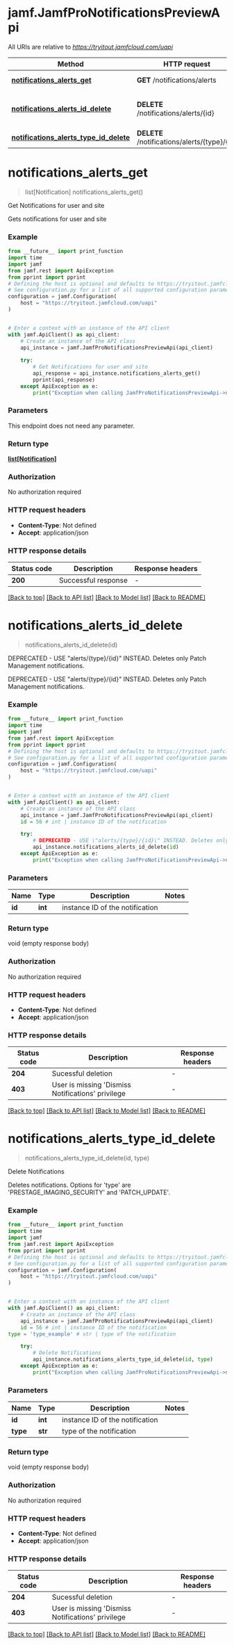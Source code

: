 # jamf.JamfProNotificationsPreviewApi

All URIs are relative to *https://tryitout.jamfcloud.com/uapi*

Method | HTTP request | Description
------------- | ------------- | -------------
[**notifications_alerts_get**](JamfProNotificationsPreviewApi.md#notifications_alerts_get) | **GET** /notifications/alerts | Get Notifications for user and site 
[**notifications_alerts_id_delete**](JamfProNotificationsPreviewApi.md#notifications_alerts_id_delete) | **DELETE** /notifications/alerts/{id} | DEPRECATED - USE \&quot;alerts/{type}/{id}\&quot; INSTEAD. Deletes only Patch Management notifications. 
[**notifications_alerts_type_id_delete**](JamfProNotificationsPreviewApi.md#notifications_alerts_type_id_delete) | **DELETE** /notifications/alerts/{type}/{id} | Delete Notifications 


# **notifications_alerts_get**
> list[Notification] notifications_alerts_get()

Get Notifications for user and site 

Gets notifications for user and site 

### Example

```python
from __future__ import print_function
import time
import jamf
from jamf.rest import ApiException
from pprint import pprint
# Defining the host is optional and defaults to https://tryitout.jamfcloud.com/uapi
# See configuration.py for a list of all supported configuration parameters.
configuration = jamf.Configuration(
    host = "https://tryitout.jamfcloud.com/uapi"
)


# Enter a context with an instance of the API client
with jamf.ApiClient() as api_client:
    # Create an instance of the API class
    api_instance = jamf.JamfProNotificationsPreviewApi(api_client)
    
    try:
        # Get Notifications for user and site 
        api_response = api_instance.notifications_alerts_get()
        pprint(api_response)
    except ApiException as e:
        print("Exception when calling JamfProNotificationsPreviewApi->notifications_alerts_get: %s\n" % e)
```

### Parameters
This endpoint does not need any parameter.

### Return type

[**list[Notification]**](Notification.md)

### Authorization

No authorization required

### HTTP request headers

 - **Content-Type**: Not defined
 - **Accept**: application/json

### HTTP response details
| Status code | Description | Response headers |
|-------------|-------------|------------------|
**200** | Successful response |  -  |

[[Back to top]](#) [[Back to API list]](../README.md#documentation-for-api-endpoints) [[Back to Model list]](../README.md#documentation-for-models) [[Back to README]](../README.md)

# **notifications_alerts_id_delete**
> notifications_alerts_id_delete(id)

DEPRECATED - USE \"alerts/{type}/{id}\" INSTEAD. Deletes only Patch Management notifications. 

DEPRECATED - USE \"alerts/{type}/{id}\" INSTEAD. Deletes only Patch Management notifications. 

### Example

```python
from __future__ import print_function
import time
import jamf
from jamf.rest import ApiException
from pprint import pprint
# Defining the host is optional and defaults to https://tryitout.jamfcloud.com/uapi
# See configuration.py for a list of all supported configuration parameters.
configuration = jamf.Configuration(
    host = "https://tryitout.jamfcloud.com/uapi"
)


# Enter a context with an instance of the API client
with jamf.ApiClient() as api_client:
    # Create an instance of the API class
    api_instance = jamf.JamfProNotificationsPreviewApi(api_client)
    id = 56 # int | instance ID of the notification

    try:
        # DEPRECATED - USE \"alerts/{type}/{id}\" INSTEAD. Deletes only Patch Management notifications. 
        api_instance.notifications_alerts_id_delete(id)
    except ApiException as e:
        print("Exception when calling JamfProNotificationsPreviewApi->notifications_alerts_id_delete: %s\n" % e)
```

### Parameters

Name | Type | Description  | Notes
------------- | ------------- | ------------- | -------------
 **id** | **int**| instance ID of the notification | 

### Return type

void (empty response body)

### Authorization

No authorization required

### HTTP request headers

 - **Content-Type**: Not defined
 - **Accept**: application/json

### HTTP response details
| Status code | Description | Response headers |
|-------------|-------------|------------------|
**204** | Sucessful deletion |  -  |
**403** | User is missing &#39;Dismiss Notifications&#39; privilege |  -  |

[[Back to top]](#) [[Back to API list]](../README.md#documentation-for-api-endpoints) [[Back to Model list]](../README.md#documentation-for-models) [[Back to README]](../README.md)

# **notifications_alerts_type_id_delete**
> notifications_alerts_type_id_delete(id, type)

Delete Notifications 

Deletes notifications. Options for 'type' are 'PRESTAGE_IMAGING_SECURITY' and 'PATCH_UPDATE'. 

### Example

```python
from __future__ import print_function
import time
import jamf
from jamf.rest import ApiException
from pprint import pprint
# Defining the host is optional and defaults to https://tryitout.jamfcloud.com/uapi
# See configuration.py for a list of all supported configuration parameters.
configuration = jamf.Configuration(
    host = "https://tryitout.jamfcloud.com/uapi"
)


# Enter a context with an instance of the API client
with jamf.ApiClient() as api_client:
    # Create an instance of the API class
    api_instance = jamf.JamfProNotificationsPreviewApi(api_client)
    id = 56 # int | instance ID of the notification
type = 'type_example' # str | type of the notification

    try:
        # Delete Notifications 
        api_instance.notifications_alerts_type_id_delete(id, type)
    except ApiException as e:
        print("Exception when calling JamfProNotificationsPreviewApi->notifications_alerts_type_id_delete: %s\n" % e)
```

### Parameters

Name | Type | Description  | Notes
------------- | ------------- | ------------- | -------------
 **id** | **int**| instance ID of the notification | 
 **type** | **str**| type of the notification | 

### Return type

void (empty response body)

### Authorization

No authorization required

### HTTP request headers

 - **Content-Type**: Not defined
 - **Accept**: application/json

### HTTP response details
| Status code | Description | Response headers |
|-------------|-------------|------------------|
**204** | Sucessful deletion |  -  |
**403** | User is missing &#39;Dismiss Notifications&#39; privilege |  -  |

[[Back to top]](#) [[Back to API list]](../README.md#documentation-for-api-endpoints) [[Back to Model list]](../README.md#documentation-for-models) [[Back to README]](../README.md)

